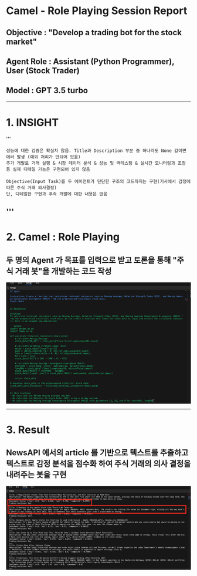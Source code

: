 # Camel - Role Playing Session Report
## Objective : "Develop a trading bot for the stock market"
## Agent Role : Assistant (Python Programmer), User (Stock Trader)
## Model : GPT 3.5 turbo

---

# 1. INSIGHT
'''

    성능에 대한 검증은 확실치 않음. Title과 Description 부분 중 하나라도 None 값이면 에러 발생 (예외 처리가 안되어 있음)
    추가 개발로 거래 실행 & 시장 데이터 분석 & 성능 및 백테스팅 & 실시간 모니터링과 조정 등 실제 디테일 기능은 구현되어 있지 않음
  
    Objective(Input Task)를 두 에이전트가 단단한 구조의 코드까지는 구현(기사에서 감정에 따른 주식 거래 의사결정)
    단, 디테일한 구현과 후속 개발에 대한 내용은 없음
'''
---

# 2. Camel : Role Playing
## 두 명의 Agent 가 목표를 입력으로 받고 토론을 통해 "주식 거래 봇"을 개발하는 코드 작성

<img align="center" src="./img/camel_role_insight00.png">

---

# 3. Result
## NewsAPI 에서의 article 를 기반으로 텍스트를 추출하고 텍스트로 감정 분석을 점수화 하여 주식 거래의 의사 결정을 내려주는 봇을 구현

<img align="center" src="./img/stock_insight01.png">

